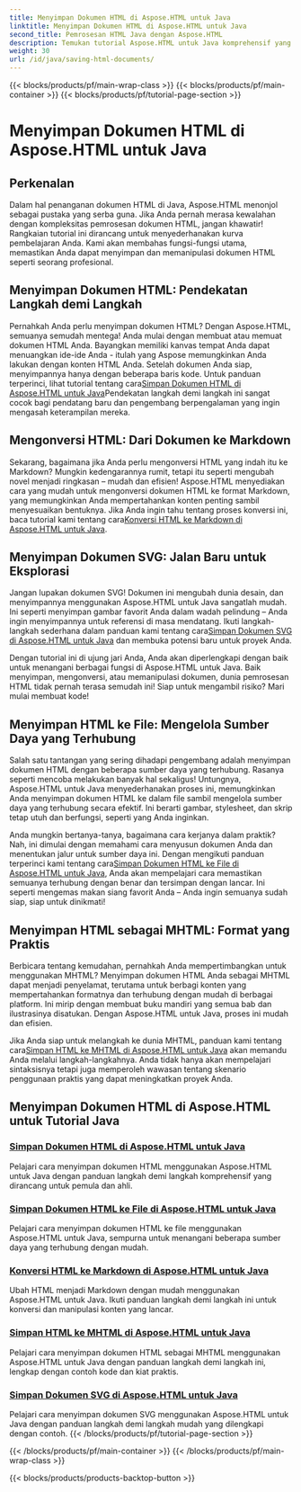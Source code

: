 ```yaml
---
title: Menyimpan Dokumen HTML di Aspose.HTML untuk Java
linktitle: Menyimpan Dokumen HTML di Aspose.HTML untuk Java
second_title: Pemrosesan HTML Java dengan Aspose.HTML
description: Temukan tutorial Aspose.HTML untuk Java komprehensif yang memandu Anda menyimpan dokumen HTML, mengonversi ke Markdown, dan banyak lagi.
weight: 30
url: /id/java/saving-html-documents/
---
```


{{< blocks/products/pf/main-wrap-class >}}
{{< blocks/products/pf/main-container >}}
{{< blocks/products/pf/tutorial-page-section >}}

# Menyimpan Dokumen HTML di Aspose.HTML untuk Java

## Perkenalan

Dalam hal penanganan dokumen HTML di Java, Aspose.HTML menonjol sebagai pustaka yang serba guna. Jika Anda pernah merasa kewalahan dengan kompleksitas pemrosesan dokumen HTML, jangan khawatir! Rangkaian tutorial ini dirancang untuk menyederhanakan kurva pembelajaran Anda. Kami akan membahas fungsi-fungsi utama, memastikan Anda dapat menyimpan dan memanipulasi dokumen HTML seperti seorang profesional. 

## Menyimpan Dokumen HTML: Pendekatan Langkah demi Langkah

 Pernahkah Anda perlu menyimpan dokumen HTML? Dengan Aspose.HTML, semuanya semudah mentega! Anda mulai dengan membuat atau memuat dokumen HTML Anda. Bayangkan memiliki kanvas tempat Anda dapat menuangkan ide-ide Anda - itulah yang Aspose memungkinkan Anda lakukan dengan konten HTML Anda. Setelah dokumen Anda siap, menyimpannya hanya dengan beberapa baris kode. Untuk panduan terperinci, lihat tutorial tentang cara[Simpan Dokumen HTML di Aspose.HTML untuk Java](./save-html-document/)Pendekatan langkah demi langkah ini sangat cocok bagi pendatang baru dan pengembang berpengalaman yang ingin mengasah keterampilan mereka.

## Mengonversi HTML: Dari Dokumen ke Markdown

 Sekarang, bagaimana jika Anda perlu mengonversi HTML yang indah itu ke Markdown? Mungkin kedengarannya rumit, tetapi itu seperti mengubah novel menjadi ringkasan – mudah dan efisien! Aspose.HTML menyediakan cara yang mudah untuk mengonversi dokumen HTML ke format Markdown, yang memungkinkan Anda mempertahankan konten penting sambil menyesuaikan bentuknya. Jika Anda ingin tahu tentang proses konversi ini, baca tutorial kami tentang cara[Konversi HTML ke Markdown di Aspose.HTML untuk Java](./convert-html-to-markdown/). 

## Menyimpan Dokumen SVG: Jalan Baru untuk Eksplorasi

 Jangan lupakan dokumen SVG! Dokumen ini mengubah dunia desain, dan menyimpannya menggunakan Aspose.HTML untuk Java sangatlah mudah. Ini seperti menyimpan gambar favorit Anda dalam wadah pelindung – Anda ingin menyimpannya untuk referensi di masa mendatang. Ikuti langkah-langkah sederhana dalam panduan kami tentang cara[Simpan Dokumen SVG di Aspose.HTML untuk Java](./save-svg-document/) dan membuka potensi baru untuk proyek Anda.

Dengan tutorial ini di ujung jari Anda, Anda akan diperlengkapi dengan baik untuk menangani berbagai fungsi di Aspose.HTML untuk Java. Baik menyimpan, mengonversi, atau memanipulasi dokumen, dunia pemrosesan HTML tidak pernah terasa semudah ini! Siap untuk mengambil risiko? Mari mulai membuat kode!

## Menyimpan HTML ke File: Mengelola Sumber Daya yang Terhubung

Salah satu tantangan yang sering dihadapi pengembang adalah menyimpan dokumen HTML dengan beberapa sumber daya yang terhubung. Rasanya seperti mencoba melakukan banyak hal sekaligus! Untungnya, Aspose.HTML untuk Java menyederhanakan proses ini, memungkinkan Anda menyimpan dokumen HTML ke dalam file sambil mengelola sumber daya yang terhubung secara efektif. Ini berarti gambar, stylesheet, dan skrip tetap utuh dan berfungsi, seperti yang Anda inginkan. 

Anda mungkin bertanya-tanya, bagaimana cara kerjanya dalam praktik? Nah, ini dimulai dengan memahami cara menyusun dokumen Anda dan menentukan jalur untuk sumber daya ini. Dengan mengikuti panduan terperinci kami tentang cara[Simpan Dokumen HTML ke File di Aspose.HTML untuk Java](./save-html-to-file/), Anda akan mempelajari cara memastikan semuanya terhubung dengan benar dan tersimpan dengan lancar. Ini seperti mengemas makan siang favorit Anda – Anda ingin semuanya sudah siap, siap untuk dinikmati!

## Menyimpan HTML sebagai MHTML: Format yang Praktis

Berbicara tentang kemudahan, pernahkah Anda mempertimbangkan untuk menggunakan MHTML? Menyimpan dokumen HTML Anda sebagai MHTML dapat menjadi penyelamat, terutama untuk berbagi konten yang mempertahankan formatnya dan terhubung dengan mudah di berbagai platform. Ini mirip dengan membuat buku mandiri yang semua bab dan ilustrasinya disatukan. Dengan Aspose.HTML untuk Java, proses ini mudah dan efisien.

 Jika Anda siap untuk melangkah ke dunia MHTML, panduan kami tentang cara[Simpan HTML ke MHTML di Aspose.HTML untuk Java](./save-html-to-mhtml/) akan memandu Anda melalui langkah-langkahnya. Anda tidak hanya akan mempelajari sintaksisnya tetapi juga memperoleh wawasan tentang skenario penggunaan praktis yang dapat meningkatkan proyek Anda. 

## Menyimpan Dokumen HTML di Aspose.HTML untuk Tutorial Java
### [Simpan Dokumen HTML di Aspose.HTML untuk Java](./save-html-document/)
Pelajari cara menyimpan dokumen HTML menggunakan Aspose.HTML untuk Java dengan panduan langkah demi langkah komprehensif yang dirancang untuk pemula dan ahli.
### [Simpan Dokumen HTML ke File di Aspose.HTML untuk Java](./save-html-to-file/)
Pelajari cara menyimpan dokumen HTML ke file menggunakan Aspose.HTML untuk Java, sempurna untuk menangani beberapa sumber daya yang terhubung dengan mudah.
### [Konversi HTML ke Markdown di Aspose.HTML untuk Java](./convert-html-to-markdown/)
Ubah HTML menjadi Markdown dengan mudah menggunakan Aspose.HTML untuk Java. Ikuti panduan langkah demi langkah ini untuk konversi dan manipulasi konten yang lancar.
### [Simpan HTML ke MHTML di Aspose.HTML untuk Java](./save-html-to-mhtml/)
Pelajari cara menyimpan dokumen HTML sebagai MHTML menggunakan Aspose.HTML untuk Java dengan panduan langkah demi langkah ini, lengkap dengan contoh kode dan kiat praktis.
### [Simpan Dokumen SVG di Aspose.HTML untuk Java](./save-svg-document/)
Pelajari cara menyimpan dokumen SVG menggunakan Aspose.HTML untuk Java dengan panduan langkah demi langkah mudah yang dilengkapi dengan contoh.
{{< /blocks/products/pf/tutorial-page-section >}}

{{< /blocks/products/pf/main-container >}}
{{< /blocks/products/pf/main-wrap-class >}}

{{< blocks/products/products-backtop-button >}}

